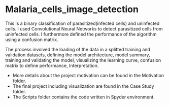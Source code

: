 # Malaria_cells_image_detection
This is a binary classification of parasitized(infected cells) and uninfected cells. I used Convolutional Neural Networks to detect parasitized cells from uninfected cells. I furthermore defined the performance of the algorithm using a confusion matrix.

The process involved the loading of the data in a splitted training and validation datasets, defining the model architecture, model summary, training and validating the model, visualizing the learning curve, confusion matrix to define performance, Interpretation.

- More details about the project motivation can be found in the Motivation folder.
- The final project including visualization are found in the Case Study folder.
- The Scripts folder contains the code written in Spyder environment.
